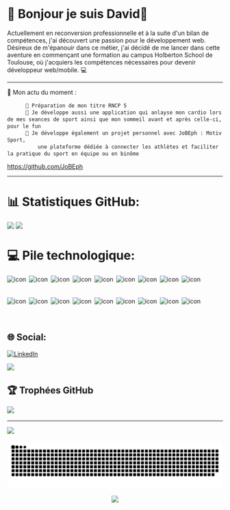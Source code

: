 # 💫 Bonjour je suis David👋

Actuellement en reconversion professionnelle et à la suite d'un bilan de compétences, j'ai découvert une passion pour le développement web. 
Désireux de m'épanouir dans ce métier, j'ai décidé de me lancer dans cette aventure en commençant une formation au campus Holberton School de Toulouse, 
où j'acquiers les compétences nécessaires pour devenir développeur web/mobile. 💻
*********************************************************************************************************************************************************
📰 Mon actu du moment :

          📝 Préparation de mon titre RNCP 5
          📝 Je développe aussi une application qui anlayse mon cardio lors de mes seances de sport ainsi que mon sommeil avant et après celle-ci, pour le fun
          📝 Je développe également un projet personnel avec JoBEph : Motiv Sport, 
              une plateforme dédiée à connecter les athlètes et faciliter la pratique du sport en équipe ou en binôme
https://github.com/JoBEph
          

*********************************************************************************************************************************************************

<!--
**VidadTol/VidadTol** is a ✨ _special_ ✨ repository because its `README.md` (this file) appears on your GitHub profile.

Here are some ideas to get you started:

- 🔭 I’m currently working on ...
- 🌱 I’m currently learning ...
- 👯 I’m looking to collaborate on ...
- 🤔 I’m looking for help with ...
- 💬 Ask me about ...
- 📫 How to reach me: ...
- 😄 Pronouns: ...
- ⚡ Fun fact: ...
-->

# 📊 Statistiques GitHub:

![](https://github-readme-stats.vercel.app/api?username=VidadTol&theme=ambient_gradient&hide_border=false&include_all_commits=false&count_private=false) 
![](https://github-readme-stats.vercel.app/api/top-langs/?username=VidadTol&theme=ambient_gradient&hide_border=false&include_all_commits=false&count_private=false&layout=compact)


# 💻 Pile technologique:
<div style="display: flex; align-items: flex-start;">
  <img src="https://techstack-generator.vercel.app/react-icon.svg" alt="icon" width="51" height="51" />
  <img src="https://techstack-generator.vercel.app/csharp-icon.svg" alt="icon" width="51" height="51" />
  <img src="https://techstack-generator.vercel.app/docker-icon.svg" alt="icon" width="51" height="51" />
  <img src="https://techstack-generator.vercel.app/github-icon.svg" alt="icon" width="51" height="51" />
  <img src="https://techstack-generator.vercel.app/python-icon.svg" alt="icon" width="51" height="51" />
  <img src="https://techstack-generator.vercel.app/restapi-icon.svg" alt="icon" width="51" height="51" />
  <img src="https://techstack-generator.vercel.app/mysql-icon.svg" alt="icon" width="51" height="51" />
  <img src="https://techstack-generator.vercel.app/java-icon.svg" alt="icon" width="51" height="51" />
  <img src="https://techstack-generator.vercel.app/ts-icon.svg" alt="icon" width="51" height="51" />
</div>

<div style="display: flex; align-items: flex-start;">
  <img src="https://techstack-generator.vercel.app/js-icon.svg" alt="icon" width="51" height="51" />
  <img src="https://raw.githubusercontent.com/marwin1991/profile-technology-icons/refs/heads/main/icons/visual_studio_code.png" alt="icon" width="51" height="51" />
  <img src="https://raw.githubusercontent.com/marwin1991/profile-technology-icons/refs/heads/main/icons/html.png" alt="icon" width="51" height="51" />
  <img src="https://raw.githubusercontent.com/marwin1991/profile-technology-icons/refs/heads/main/icons/css.png" alt="icon" width="51" height="51" />
  <img src="https://raw.githubusercontent.com/marwin1991/profile-technology-icons/refs/heads/main/icons/tailwind_css.png" alt="icon" width="51" height="51" />
  <img src="https://raw.githubusercontent.com/marwin1991/profile-technology-icons/refs/heads/main/icons/firebase.png" alt="icon" width="51" height="51" />
  <img src="https://raw.githubusercontent.com/marwin1991/profile-technology-icons/refs/heads/main/icons/canva.png" alt="icon" width="51" height="51" />
  <img src="https://raw.githubusercontent.com/marwin1991/profile-technology-icons/refs/heads/main/icons/shadcn_ui.png" alt="icon" width="51" height="51" />
  <img src="https://raw.githubusercontent.com/marwin1991/profile-technology-icons/refs/heads/main/icons/next_js.png" alt="icon" width="51" height="51" />
</div>


## 🌐 Social:
[![LinkedIn](https://img.shields.io/badge/LinkedIn-%230077B5.svg?logo=linkedin&logoColor=white)](https://linkedin.com/in/in/david-tolza-b75430224) 

[![](https://visitcount.itsvg.in/api?id=VidadTol&icon=0&color=4)](https://visitcount.itsvg.in)

## 🏆 Trophées GitHub
![](https://github-profile-trophy.vercel.app/?username=VidadTol&theme=radical&no-frame=true&no-bg=true&margin-w=4)

---
[![](https://visitcount.itsvg.in/api?id=VidadTol&icon=0&color=4)](https://visitcount.itsvg.in)

<picture>
  <source
    media="(prefers-color-scheme: dark)"
    srcset="https://raw.githubusercontent.com/platane/snk/output/github-contribution-grid-snake-dark.svg"
  />
  <source
    media="(prefers-color-scheme: light)"
    srcset="https://raw.githubusercontent.com/platane/snk/output/github-contribution-grid-snake.svg"
  />
  <img
    alt="github contribution grid snake animation"
    src="https://raw.githubusercontent.com/platane/snk/output/github-contribution-grid-snake.svg"
  />
</picture>

<p align="center"> 
          <img src="https://komarev.com/ghpvc/?username=Vidad&label=Profile%20views&color=blue&style=flat" />
</p>


